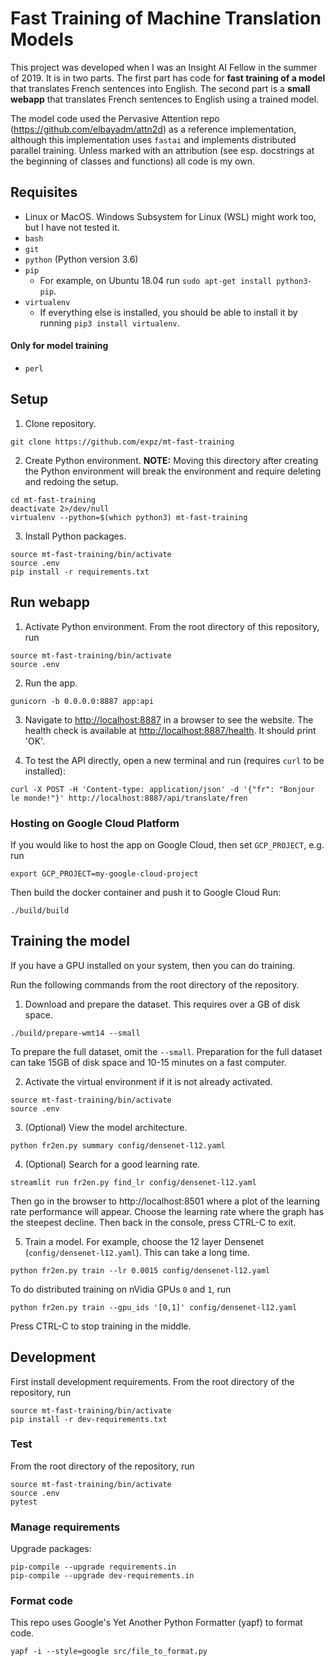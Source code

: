 # Fast Training of Machine Translation Models

This project was developed when I was an Insight AI Fellow in the summer of 2019. It is in two parts. The first part has code for __fast training of a model__ that translates French sentences into English. The second part is a __small webapp__ that translates French sentences to English using a trained model.

The model code used the Pervasive Attention repo (https://github.com/elbayadm/attn2d) as a reference implementation, although this implementation uses `fastai` and implements distributed parallel training. Unless marked with an attribution (see esp. docstrings at the beginning of classes and functions) all code is my own.

## Requisites

- Linux or MacOS. Windows Subsystem for Linux (WSL) might work too, but I have not tested it.
- `bash`
- `git`
- `python` (Python version 3.6)
- `pip`
  * For example, on Ubuntu 18.04 run `sudo apt-get install python3-pip`.
- `virtualenv`
  * If everything else is installed, you should be able to install it by running `pip3 install virtualenv`.

#### Only for model training

- `perl`

## Setup

1. Clone repository.
```
git clone https://github.com/expz/mt-fast-training
```

2. Create Python environment. __NOTE:__ Moving this directory after creating the Python environment will break the environment and require deleting and redoing the setup.
```
cd mt-fast-training
deactivate 2>/dev/null
virtualenv --python=$(which python3) mt-fast-training
```

3. Install Python packages.
```
source mt-fast-training/bin/activate
source .env
pip install -r requirements.txt
```

## Run webapp

1. Activate Python environment. From the root directory of this repository, run
```
source mt-fast-training/bin/activate
source .env
```

2. Run the app.
```
gunicorn -b 0.0.0.0:8887 app:api
```

3. Navigate to [http://localhost:8887](http://localhost:8887) in a browser to see the website. The health check is available at [http://localhost:8887/health](http://localhost:8887/health). It should print 'OK'.

4. To test the API directly, open a new terminal and run (requires `curl` to be installed):
```
curl -X POST -H 'Content-type: application/json' -d '{"fr": "Bonjour le monde!"}' http://localhost:8887/api/translate/fren
```

### Hosting on Google Cloud Platform

If you would like to host the app on Google Cloud, then set `GCP_PROJECT`, e.g. run
```
export GCP_PROJECT=my-google-cloud-project
```
Then build the docker container and push it to Google Cloud Run:
```
./build/build
```

## Training the model

If you have a GPU installed on your system, then you can do training.

Run the following commands from the root directory of the repository.

1. Download and prepare the dataset. This requires over a GB of disk space.
```
./build/prepare-wmt14 --small
```
To prepare the full dataset, omit the `--small`. Preparation for the full dataset can take 15GB of disk space and 10-15 minutes on a fast computer. 

2. Activate the virtual environment if it is not already activated.
```
source mt-fast-training/bin/activate
source .env
```

3. (Optional) View the model architecture.
```
python fr2en.py summary config/densenet-l12.yaml
```

4. (Optional) Search for a good learning rate.
```
streamlit run fr2en.py find_lr config/densenet-l12.yaml
```
Then go in the browser to http://localhost:8501 where a plot of the learning rate performance will appear. Choose the learning rate where the graph has the steepest decline. Then back in the console, press CTRL-C to exit.

5. Train a model. For example, choose the 12 layer Densenet (`config/densenet-l12.yaml`). This can take a long time.
```
python fr2en.py train --lr 0.0015 config/densenet-l12.yaml
```
To do distributed training on nVidia GPUs `0` and `1`, run
```
python fr2en.py train --gpu_ids '[0,1]' config/densenet-l12.yaml
```
Press CTRL-C to stop training in the middle.

## Development

First install development requirements. From the root directory of the repository, run
```
source mt-fast-training/bin/activate
pip install -r dev-requirements.txt
```

### Test

From the root directory of the repository, run
```
source mt-fast-training/bin/activate
source .env
pytest
```

### Manage requirements

Upgrade packages:
```
pip-compile --upgrade requirements.in
pip-compile --upgrade dev-requirements.in
```

### Format code

This repo uses Google's Yet Another Python Formatter (yapf) to format code.
```
yapf -i --style=google src/file_to_format.py
```
